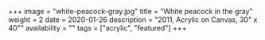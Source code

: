 +++
image = "white-peacock-gray.jpg"
title = "White peacock in the gray"
weight = 2
date = 2020-01-26
description = "2011, Acrylic on Canvas, 30\" x 40\""
availability = ""
tags = ["acrylic", "featured"]
+++
